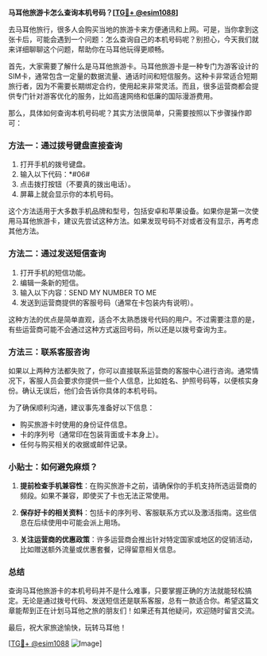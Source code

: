 **马耳他旅游卡怎么查询本机号码？[[TG💪+ @esim1088](https://t.me/s/esim1088)]**

去马耳他旅行，很多人会购买当地的旅游卡来方便通讯和上网。可是，当你拿到这张卡后，可能会遇到一个问题：怎么查询自己的本机号码呢？别担心，今天我们就来详细聊聊这个问题，帮助你在马耳他玩得更顺畅。

首先，大家需要了解什么是马耳他旅游卡。马耳他旅游卡是一种专门为游客设计的SIM卡，通常包含一定量的数据流量、通话时间和短信服务。这种卡非常适合短期旅行者，因为不需要长期绑定合约，使用起来非常灵活。而且，很多运营商都会提供专门针对游客优化的服务，比如高速网络和低廉的国际漫游费用。

那么，具体如何查询本机号码呢？其实方法很简单，只需要按照以下步骤操作即可：

### 方法一：通过拨号键盘直接查询

1. 打开手机的拨号键盘。
2. 输入以下代码：*#06#
3. 点击拨打按钮（不要真的拨出电话）。
4. 屏幕上就会显示你的本机号码。

这个方法适用于大多数手机品牌和型号，包括安卓和苹果设备。如果你是第一次使用马耳他旅游卡，建议先尝试这种方法。如果发现号码不对或者没有显示，再考虑其他方法。

### 方法二：通过发送短信查询

1. 打开手机的短信功能。
2. 编辑一条新的短信。
3. 输入以下内容：SEND MY NUMBER TO ME
4. 发送到运营商提供的客服号码（通常在卡包装内有说明）。

这种方法的优点是简单直观，适合不太熟悉拨号代码的用户。不过需要注意的是，有些运营商可能不会通过这种方式返回号码，所以还是以拨号查询为主。

### 方法三：联系客服咨询

如果以上两种方法都失败了，你可以直接联系运营商的客服中心进行咨询。通常情况下，客服人员会要求你提供一些个人信息，比如姓名、护照号码等，以便核实身份。确认无误后，他们会告诉你具体的本机号码。

为了确保顺利沟通，建议事先准备好以下信息：
- 购买旅游卡时使用的身份证件信息。
- 卡的序列号（通常印在包装背面或卡本身上）。
- 任何与购买相关的收据或邮件记录。

### 小贴士：如何避免麻烦？

1. **提前检查手机兼容性**：在购买旅游卡之前，请确保你的手机支持所选运营商的频段。如果不兼容，即使买了卡也无法正常使用。
   
2. **保存好卡的相关资料**：包括卡的序列号、客服联系方式以及激活指南。这些信息在后续使用中可能会派上用场。

3. **关注运营商的优惠政策**：许多运营商会推出针对特定国家或地区的促销活动，比如赠送额外流量或优惠套餐，记得留意相关信息。

### 总结

查询马耳他旅游卡的本机号码并不是什么难事，只要掌握正确的方法就能轻松搞定。无论是通过拨号代码、发送短信还是联系客服，总有一款适合你。希望这篇文章能帮到正在计划马耳他之旅的朋友们！如果还有其他疑问，欢迎随时留言交流。

最后，祝大家旅途愉快，玩转马耳他！

[[TG💪+ @esim1088](https://t.me/s/esim1088) ![Image](https://i.postimg.cc/4NQfJmqS/Snipaste-2025-05-13-00-14-12.png)]